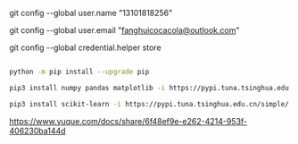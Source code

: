 git config --global user.name "13101818256"

git config --global user.email "fanghuicocacola@outlook.com"

git config --global credential.helper store

```sh

python -m pip install --upgrade pip

pip3 install numpy pandas matplotlib -i https://pypi.tuna.tsinghua.edu.cn/simple/

pip3 install scikit-learn -i https://pypi.tuna.tsinghua.edu.cn/simple/ 

```


https://www.yuque.com/docs/share/6f48ef9e-e262-4214-953f-406230ba144d